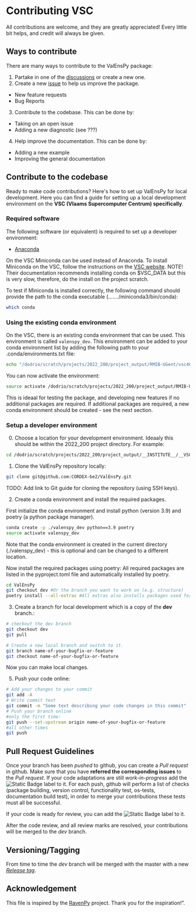 # Contributing VSC

All contributions are welcome, and they are greatly appreciated! Every little bit helps, and credit will always be given.

## Ways to contribute
There are many ways to contribute to the ValEnsPy package:
1. Partake in one of the [discussions](https://github.com/CORDEX-be2/ValEnsPy/discussions) or create a new one.
2. Create a new [issue](https://github.com/CORDEX-be2/ValEnsPy/issues) to help us improve the package.
  - New feature requests
  - Bug Reports

3. Contribute to the codebase. This can be done by:
  - Taking on an open issue
  - Adding a new diagnostic (see ???)

4. Help improve the documentation. This can be done by:
  - Adding a new example
  - Improving the general documentation

## Contribute to the codebase
Ready to make code contributions? Here's how to set up ValEnsPy for local development.
Here you can find a guide for setting up a local development environment on the **VSC (Vlaams Supercomputer Centrum) specifically**.

### Required software

The following software (or equivalent) is required to set up a developer environment:
* [Anaconda](https://anaconda.org/)

On the VSC Miniconda can be used instead of Anaconda.
To install Miniconda on the VSC, follow the instructions on the [VSC website](https://docs.vscentrum.be/software/python_package_management.html#install-miniconda).
NOTE! Their documentation recommends installing conda on $VSC_DATA but this is very slow, therefore, do the install on the project scratch.

To test if Miniconda is installed correctly, the following command should provide the path to the conda executable (......./miniconda3/bin/conda):
```bash
which conda
```

### Using the existing conda environment
On the VSC, there is an existing conda environment that can be used. This environment is called `valenspy_dev`.
This environment can be added to your conda environment list by adding the following path to your .conda/environments.txt file:

```bash
echo "/dodrio/scratch/projects/2022_200/project_output/RMIB-UGent/vsc46032_kobe/install_test/valenspy_dev" >> ~/.conda/environments.txt
```

You can now activate the environment:
```bash
source activate /dodrio/scratch/projects/2022_200/project_output/RMIB-UGent/valenspy_dev_shared
```

This is ideaal for testing the package, and developing new features if no additional packages are required.
If additional packages are required, a new conda environment should be created - see the next section.

### Setup a developer environment

0. Choose a location for your development environment. Ideaaly this should be within the 2022_200 project directory.
For example:

```bash
cd /dodrio/scratch/projects/2022_200/project_output/__INSTITUTE__/__VSC_USERNAME__
```

1. Clone the ValEnsPy repository locally:

```bash
git clone git@github.com:CORDEX-be2/ValEnsPy.git
```
TODO: Add link to Git guide for cloning the repository (using SSH keys).

2. Create a conda environment and install the required packages.

First initialize the conda environment and install python (version 3.9) and poetry (a python package manager).

```bash
conda create -p ./valenspy_dev python==3.9 poetry
source activate valenspy_dev
```
Note that the conda environment is created in the current directory (./valenspy_dev) - this is optional and can be changed to a different location.

Now install the required packages using poetry: All required packages are listed in the pyproject.toml file and automatically installed by poetry.

```bash
cd ValEnsPy
git checkout dev #Or the branch you want to work on (e.g. structure)
poetry install --all-extras #All extras also installs packages used for development.
```

3. Create a branch for local development which is a copy of the **dev** branch.:

```bash
# checkout the dev branch
git checkout dev
git pull

# Create a new local branch and switch to it.
git branch name-of-your-bugfix-or-feature
git checkout name-of-your-bugfix-or-feature
```
Now you can make local changes.

5. Push your code online:

```bash
# Add your changes to your commit
git add -A
# Write commit text
git commit -m "Some text describing your code changes in this commit"
# Push your branch online
#only the first time:
git push --set-upstream origin name-of-your-bugfix-or-feature
#all other times
git push
```

## Pull Request Guidelines
Once your branch has been *pushed* to github, you can create a *Pull request* in github. Make sure that you have **referred the corresponding issues** to the *Pull request*.
If your code adaptations are still *work-in-progress* add the ![Static Badge](https://img.shields.io/badge/WIP%20-%20%23A21079) label to it. For each push, github will perform a list of checks (package building, version control, functionality test, os-tests, documentation build test), in order to merge your contributions these tests must all be successful.

If your code is ready for review, you can add the ![Static Badge](https://img.shields.io/badge/Ready_for_Review%20-%20%230315E4) label to it.

After the code review, and all review marks are resolved, your contributions will be merged to the *dev* branch.

## Versioning/Tagging
From time to time the *dev* branch will be merged with the master with a new [*Release tag*](https://github.com/CORDEX-be2/ValEnsPy/releases).

## Acknowledgement
This file is inspired by the [RavenPy](https://github.com/CSHS-CWRA/RavenPy) project. Thank you for the inspiration!”.
